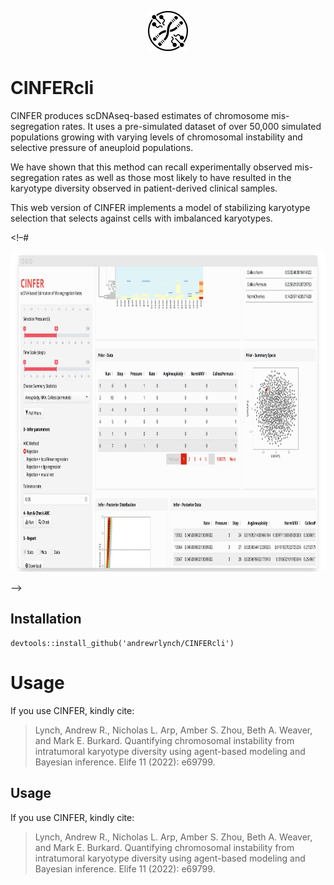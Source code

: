 
<!-- README.md is generated from README.Rmd. Please edit that file -->
<p align="center">

<img src="www/CINFERLogo.svg" width="auto" height="64"/>

</p>

# CINFERcli

CINFER produces scDNAseq-based estimates of chromosome mis-segregation
rates. It uses a pre-simulated dataset of over 50,000 simulated
populations growing with varying levels of chromosomal instability and
selective pressure of aneuploid populations.

We have shown that this method can recall experimentally observed
mis-segregation rates as well as those most likely to have resulted in
the karyotype diversity observed in patient-derived clinical samples.

This web version of CINFER implements a model of stabilizing karyotype
selection that selects against cells with imbalanced karyotypes.

\<!–#

<p align="center">

<img src="www/screenshot.png" width="auto" height="512"/>

</p>

–\>

## Installation

    devtools::install_github('andrewrlynch/CINFERcli')

# Usage

If you use CINFER, kindly cite:

> Lynch, Andrew R., Nicholas L. Arp, Amber S. Zhou, Beth A. Weaver, and
> Mark E. Burkard. Quantifying chromosomal instability from intratumoral
> karyotype diversity using agent-based modeling and Bayesian inference.
> Elife 11 (2022): e69799.

## Usage

If you use CINFER, kindly cite:

> Lynch, Andrew R., Nicholas L. Arp, Amber S. Zhou, Beth A. Weaver, and
> Mark E. Burkard. Quantifying chromosomal instability from intratumoral
> karyotype diversity using agent-based modeling and Bayesian inference.
> Elife 11 (2022): e69799.
